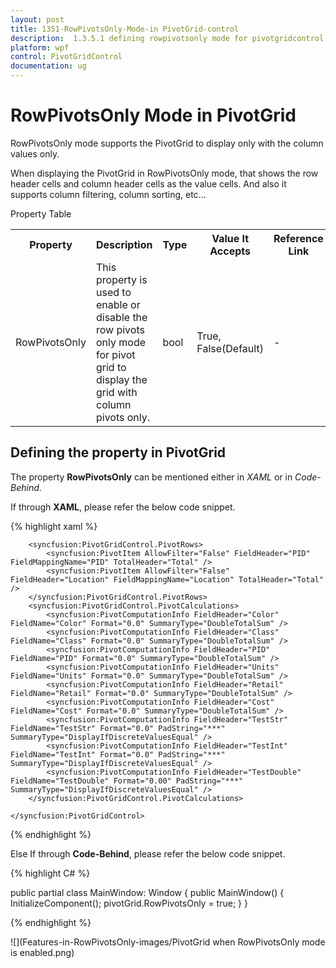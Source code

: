 ```yaml
---
layout: post
title: 1351-RowPivotsOnly-Mode-in PivotGrid-control
description:  1.3.5.1 defining rowpivotsonly mode for pivotgridcontrol
platform: wpf
control: PivotGridControl
documentation: ug
---
```


# RowPivotsOnly Mode in PivotGrid

RowPivotsOnly mode supports the PivotGrid to display only with the column values only.

When displaying the PivotGrid in RowPivotsOnly mode, that shows the row header cells and column header cells as the value cells. And also it supports column filtering, column sorting, etc...

Property Table

<table>
<tr>
<th>
Property </th><th>
Description </th><th>
Type </th><th>
Value It Accepts</th><th>
Reference Link</th></tr>
<tr>
<td>
RowPivotsOnly</td><td>
This property is used to enable or disable the row pivots only mode for pivot grid to display the grid with column pivots only.</td><td>
bool</td><td>
True, False(Default)</td><td>
-</td></tr>
</table>

## Defining the property in PivotGrid

The property **RowPivotsOnly** can be mentioned either in *XAML* or in *Code-Behind*.

If through **XAML**, please refer the below code snippet.

{% highlight xaml %}

<Grid>
    <syncfusion:PivotGridControl Name="pivotGrid" RowPivotsOnly="True">

        <syncfusion:PivotGridControl.PivotRows>
            <syncfusion:PivotItem AllowFilter="False" FieldHeader="PID" FieldMappingName="PID" TotalHeader="Total" />
            <syncfusion:PivotItem AllowFilter="False" FieldHeader="Location" FieldMappingName="Location" TotalHeader="Total" />
        </syncfusion:PivotGridControl.PivotRows>
        <syncfusion:PivotGridControl.PivotCalculations>
            <syncfusion:PivotComputationInfo FieldHeader="Color" FieldName="Color" Format="0.0" SummaryType="DoubleTotalSum" />
            <syncfusion:PivotComputationInfo FieldHeader="Class" FieldName="Class" Format="0.0" SummaryType="DoubleTotalSum" />
            <syncfusion:PivotComputationInfo FieldHeader="PID" FieldName="PID" Format="0.0" SummaryType="DoubleTotalSum" />
            <syncfusion:PivotComputationInfo FieldHeader="Units" FieldName="Units" Format="0.0" SummaryType="DoubleTotalSum" />
            <syncfusion:PivotComputationInfo FieldHeader="Retail" FieldName="Retail" Format="0.0" SummaryType="DoubleTotalSum" />
            <syncfusion:PivotComputationInfo FieldHeader="Cost" FieldName="Cost" Format="0.0" SummaryType="DoubleTotalSum" />
            <syncfusion:PivotComputationInfo FieldHeader="TestStr" FieldName="TestStr" Format="0.0" PadString="***" SummaryType="DisplayIfDiscreteValuesEqual" />
            <syncfusion:PivotComputationInfo FieldHeader="TestInt" FieldName="TestInt" Format="0.0" PadString="***" SummaryType="DisplayIfDiscreteValuesEqual" />
            <syncfusion:PivotComputationInfo FieldHeader="TestDouble" FieldName="TestDouble" Format="0.00" PadString="***" SummaryType="DisplayIfDiscreteValuesEqual" />
        </syncfusion:PivotGridControl.PivotCalculations>

    </syncfusion:PivotGridControl>
</Grid>

{% endhighlight %}

Else If through **Code-Behind**, please refer the below code snippet.

{% highlight C# %}

public partial class MainWindow: Window {
    public MainWindow() {
        InitializeComponent();
        pivotGrid.RowPivotsOnly = true;
    }
}

{% endhighlight %}

![](Features-in-RowPivotsOnly-images/PivotGrid when RowPivotsOnly mode is enabled.png)

